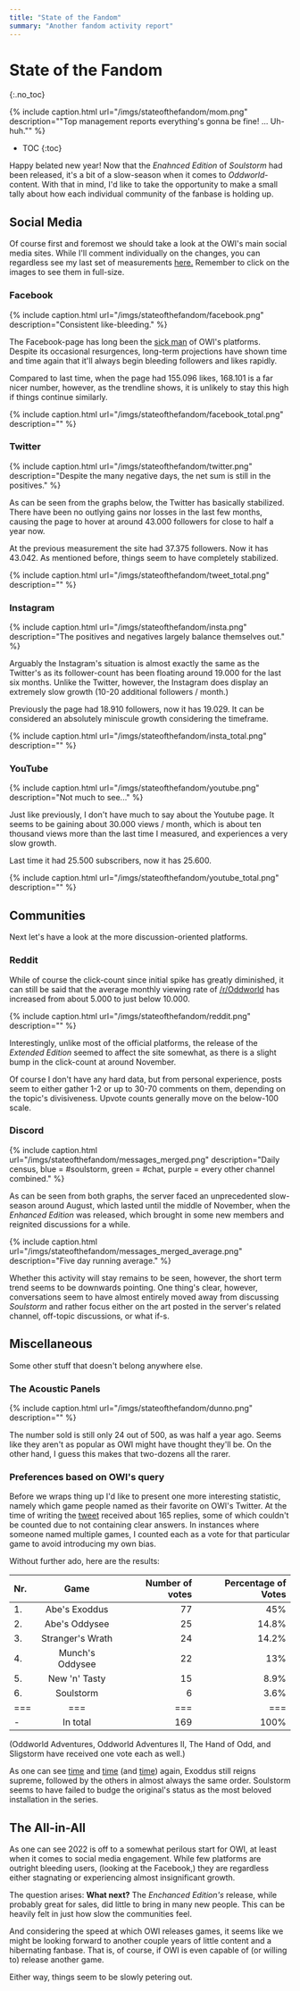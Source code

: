 ```yaml
---
title: "State of the Fandom"
summary: "Another fandom activity report"
---
```


<style>
.floater .figure_box:nth-child(1), #markdown-toc {
    float: right;
    margin-left: 1rem;
}
</style>

# State of the Fandom

{:.no_toc}

{% include caption.html url="/imgs/stateofthefandom/mom.png" description="\"Top management reports
everything's gonna be fine! ... Uh-huh.\"" %}

- TOC
  {:toc}

Happy belated new year! Now that the _Enahnced Edition_ of _Soulstorm_ had been released, it's a bit
of a slow-season when it comes to _Oddworld_-content. With that in mind, I'd like to take the
opportunity to make a small tally about how each individual community of the fanbase is holding up.

## Social Media

Of course first and foremost we should take a look at the OWI's main social media sites. While I'll
comment individually on the changes, you can regardless see my last set of measurements
[here.](/activity) Remember to click on the images to see them in full-size.

### Facebook

<div class="floater" markdown=1>

{% include caption.html url="/imgs/stateofthefandom/facebook.png" description="Consistent like-bleeding." %}

The Facebook-page has long been the [sick man](https://en.wikipedia.org/wiki/Sick_man_of_Europe) of
OWI's platforms. Despite its occasional resurgences, long-term projections have shown time and time
again that it'll always begin bleeding followers and likes rapidly.

Compared to last time, when the page had 155.096 likes, 168.101 is a far nicer number, however, as
the trendline shows, it is unlikely to stay this high if things continue similarly.

{% include caption.html url="/imgs/stateofthefandom/facebook_total.png" description="" %}

</div>

### Twitter

<div class="floater" markdown=1>

{% include caption.html url="/imgs/stateofthefandom/twitter.png" description="Despite the many
negative days, the net sum is still in the positives." %}

As can be seen from the graphs below, the Twitter has basically stabilized. There have been no
outlying gains nor losses in the last few months, causing the page to hover at around 43.000
followers for close to half a year now.

At the previous measurement the site had 37.375 followers. Now it has 43.042. As mentioned before,
things seem to have completely stabilized.

{% include caption.html url="/imgs/stateofthefandom/tweet_total.png" description="" %}

</div>

### Instagram

<div class="floater" markdown=1>

{% include caption.html url="/imgs/stateofthefandom/insta.png" description="The positives and
negatives largely balance themselves out." %}

Arguably the Instagram's situation is almost exactly the same as the Twitter's as its follower-count
has been floating around 19.000 for the last six months. Unlike the Twitter, however, the Instagram
does display an extremely slow growth (10-20 additional followers / month.)

Previously the page had 18.910 followers, now it has 19.029. It can be considered an absolutely
miniscule growth considering the timeframe.

{% include caption.html url="/imgs/stateofthefandom/insta_total.png" description="" %}

</div>

### YouTube

<div class="floater" markdown=1>

{% include caption.html url="/imgs/stateofthefandom/youtube.png" description="Not much to see..." %}

Just like previously, I don't have much to say about the Youtube page. It seems to be gaining about
30.000 views / month, which is about ten thousand views more than the last time I measured, and
experiences a very slow growth.

Last time it had 25.500 subscribers, now it has 25.600.

{% include caption.html url="/imgs/stateofthefandom/youtube_total.png" description="" %}

</div>

## Communities

Next let's have a look at the more discussion-oriented platforms.

### Reddit

While of course the click-count since initial spike has greatly diminished, it can still be said
that the average monthly viewing rate of [/r/Oddworld](https://reddit.com/r/Oddworld) has increased
from about 5.000 to just below 10.000.

{% include caption.html url="/imgs/stateofthefandom/reddit.png" description="" %}

Interestingly, unlike most of the official platforms, the release of the _Extended Edition_ seemed
to affect the site somewhat, as there is a slight bump in the click-count at around November.

Of course I don't have any hard data, but from personal experience, posts seem to either gather 1-2
or up to 30-70 comments on them, depending on the topic's divisiveness. Upvote counts generally move
on the below-100 scale.

### Discord

{% include caption.html url="/imgs/stateofthefandom/messages_merged.png" description="Daily census,
blue = #soulstorm, green = #chat, purple = every other channel combined." %}

As can be seen from both graphs, the server faced an unprecedented slow-season around August, which
lasted until the middle of November, when the _Enhanced Edition_ was released, which brought in some
new members and reignited discussions for a while.

{% include caption.html url="/imgs/stateofthefandom/messages_merged_average.png" description="Five
day running average." %}

Whether this activity will stay remains to be seen, however, the short term trend seems to be
downwards pointing. One thing's clear, however, conversations seem to have almost entirely moved
away from discussing _Soulstorm_ and rather focus either on the art posted in the server's related
channel, off-topic discussions, or what if-s.

## Miscellaneous

Some other stuff that doesn't belong anywhere else.

### The Acoustic Panels

{% include caption.html url="/imgs/stateofthefandom/dunno.png" description="" %}

The number sold is still only 24 out of 500, as was half a year ago. Seems like they aren't as
popular as OWI might have thought they'll be. On the other hand, I guess this makes that two-dozens
all the rarer.

### Preferences based on OWI's query

Before we wraps thing up I'd like to present one more interesting statistic, namely which game
people named as their favorite on OWI's Twitter. At the time of writing the
[tweet](https://twitter.com/OddworldInc/status/1480607373316214786) received about 165 replies, some
of which couldn't be counted due to not containing clear answers. In instances where someone named
multiple games, I counted each as a vote for that particular game to avoid introducing my own bias.

Without further ado, here are the results:

| Nr. |       Game       | Number of votes | Percentage of Votes |
| :-- | :--------------: | --------------: | ------------------: |
| 1.  |  Abe's Exoddus   |              77 |                 45% |
| 2.  |  Abe's Oddysee   |              25 |               14.8% |
| 3.  | Stranger's Wrath |              24 |               14.2% |
| 4.  | Munch's Oddysee  |              22 |                 13% |
| 5.  |  New 'n' Tasty   |              15 |                8.9% |
| 6.  |    Soulstorm     |               6 |                3.6% |
| === |       ===        |             === |                 === |
| -   |     In total     |             169 |                100% |

(Oddworld Adventures, Oddworld Adventures II, The Hand of Odd, and Sligstorm have received one vote
each as well.)

As one can see [time](/newsurvey) and [time](/swgiveaway) (and [time](/survey)) again, Exoddus still
reigns supreme, followed by the others in almost always the same order. Soulstorm seems to have
failed to budge the original's status as the most beloved installation in the series.

## The All-in-All

As one can see 2022 is off to a somewhat perilous start for OWI, at least when it comes to social
media engagement. While few platforms are outright bleeding users, (looking at the Facebook,) they
are regardless either stagnating or experiencing almost insignificant growth.

The question arises: **What next?** The _Enchanced Edition's_ release, while probably great for sales,
did little to bring in many new people. This can be heavily felt in just how slow the communities
feel.

And considering the speed at which OWI releases games, it seems like we might be looking forward to
another couple years of little content and a hibernating fanbase. That is, of course, if OWI is even
capable of (or willing to) release another game.

Either way, things seem to be slowly petering out.
